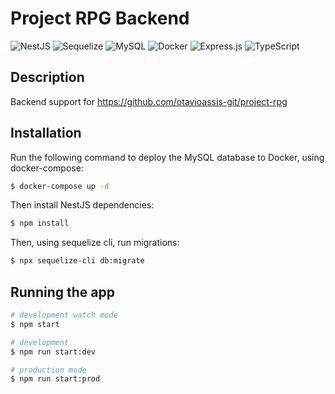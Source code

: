 # Project RPG Backend
![NestJS](https://img.shields.io/badge/nestjs-%23E0234E.svg?style=for-the-badge&logo=nestjs&logoColor=white)
![Sequelize](https://img.shields.io/badge/Sequelize-52B0E7?style=for-the-badge&logo=Sequelize&logoColor=white)
![MySQL](https://img.shields.io/badge/mysql-4479A1.svg?style=for-the-badge&logo=mysql&logoColor=white)
![Docker](https://img.shields.io/badge/docker-%230db7ed.svg?style=for-the-badge&logo=docker&logoColor=white)
![Express.js](https://img.shields.io/badge/express.js-%23404d59.svg?style=for-the-badge&logo=express&logoColor=%2361DAFB)
![TypeScript](https://img.shields.io/badge/typescript-%23007ACC.svg?style=for-the-badge&logo=typescript&logoColor=white)

## Description

Backend support for https://github.com/otavioassis-git/project-rpg

## Installation

Run the following command to deploy the MySQL database to Docker, using docker-compose:

```bash
$ docker-compose up -d
```

Then install NestJS dependencies:

```bash
$ npm install
```

Then, using sequelize cli, run migrations:

```bash
$ npx sequelize-cli db:migrate
```

## Running the app

```bash
# development watch mode
$ npm start

# development
$ npm run start:dev

# production mode
$ npm run start:prod
```
